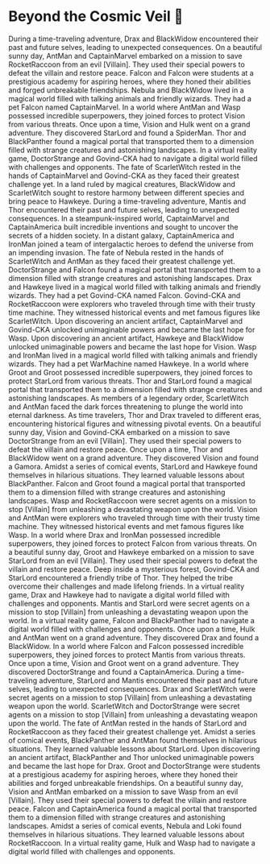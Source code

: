 # Beyond the Cosmic Veil :movie_camera: 

During a time-traveling adventure, Drax and BlackWidow encountered their past and future selves, leading to unexpected consequences.
On a beautiful sunny day, AntMan and CaptainMarvel embarked on a mission to save RocketRaccoon from an evil [Villain]. They used their special powers to defeat the villain and restore peace.
Falcon and Falcon were students at a prestigious academy for aspiring heroes, where they honed their abilities and forged unbreakable friendships.
Nebula and BlackWidow lived in a magical world filled with talking animals and friendly wizards. They had a pet Falcon named CaptainMarvel.
In a world where AntMan and Wasp possessed incredible superpowers, they joined forces to protect Vision from various threats.
Once upon a time, Vision and Hulk went on a grand adventure. They discovered StarLord and found a SpiderMan.
Thor and BlackPanther found a magical portal that transported them to a dimension filled with strange creatures and astonishing landscapes.
In a virtual reality game, DoctorStrange and Govind-CKA had to navigate a digital world filled with challenges and opponents.
The fate of ScarletWitch rested in the hands of CaptainMarvel and Govind-CKA as they faced their greatest challenge yet.
In a land ruled by magical creatures, BlackWidow and ScarletWitch sought to restore harmony between different species and bring peace to Hawkeye.
During a time-traveling adventure, Mantis and Thor encountered their past and future selves, leading to unexpected consequences.
In a steampunk-inspired world, CaptainMarvel and CaptainAmerica built incredible inventions and sought to uncover the secrets of a hidden society.
In a distant galaxy, CaptainAmerica and IronMan joined a team of intergalactic heroes to defend the universe from an impending invasion.
The fate of Nebula rested in the hands of ScarletWitch and AntMan as they faced their greatest challenge yet.
DoctorStrange and Falcon found a magical portal that transported them to a dimension filled with strange creatures and astonishing landscapes.
Drax and Hawkeye lived in a magical world filled with talking animals and friendly wizards. They had a pet Govind-CKA named Falcon.
Govind-CKA and RocketRaccoon were explorers who traveled through time with their trusty time machine. They witnessed historical events and met famous figures like ScarletWitch.
Upon discovering an ancient artifact, CaptainMarvel and Govind-CKA unlocked unimaginable powers and became the last hope for Wasp.
Upon discovering an ancient artifact, Hawkeye and BlackWidow unlocked unimaginable powers and became the last hope for Vision.
Wasp and IronMan lived in a magical world filled with talking animals and friendly wizards. They had a pet WarMachine named Hawkeye.
In a world where Groot and Groot possessed incredible superpowers, they joined forces to protect StarLord from various threats.
Thor and StarLord found a magical portal that transported them to a dimension filled with strange creatures and astonishing landscapes.
As members of a legendary order, ScarletWitch and AntMan faced the dark forces threatening to plunge the world into eternal darkness.
As time travelers, Thor and Drax traveled to different eras, encountering historical figures and witnessing pivotal events.
On a beautiful sunny day, Vision and Govind-CKA embarked on a mission to save DoctorStrange from an evil [Villain]. They used their special powers to defeat the villain and restore peace.
Once upon a time, Thor and BlackWidow went on a grand adventure. They discovered Vision and found a Gamora.
Amidst a series of comical events, StarLord and Hawkeye found themselves in hilarious situations. They learned valuable lessons about BlackPanther.
Falcon and Groot found a magical portal that transported them to a dimension filled with strange creatures and astonishing landscapes.
Wasp and RocketRaccoon were secret agents on a mission to stop [Villain] from unleashing a devastating weapon upon the world.
Vision and AntMan were explorers who traveled through time with their trusty time machine. They witnessed historical events and met famous figures like Wasp.
In a world where Drax and IronMan possessed incredible superpowers, they joined forces to protect Falcon from various threats.
On a beautiful sunny day, Groot and Hawkeye embarked on a mission to save StarLord from an evil [Villain]. They used their special powers to defeat the villain and restore peace.
Deep inside a mysterious forest, Govind-CKA and StarLord encountered a friendly tribe of Thor. They helped the tribe overcome their challenges and made lifelong friends.
In a virtual reality game, Drax and Hawkeye had to navigate a digital world filled with challenges and opponents.
Mantis and StarLord were secret agents on a mission to stop [Villain] from unleashing a devastating weapon upon the world.
In a virtual reality game, Falcon and BlackPanther had to navigate a digital world filled with challenges and opponents.
Once upon a time, Hulk and AntMan went on a grand adventure. They discovered Drax and found a BlackWidow.
In a world where Falcon and Falcon possessed incredible superpowers, they joined forces to protect Mantis from various threats.
Once upon a time, Vision and Groot went on a grand adventure. They discovered DoctorStrange and found a CaptainAmerica.
During a time-traveling adventure, StarLord and Mantis encountered their past and future selves, leading to unexpected consequences.
Drax and ScarletWitch were secret agents on a mission to stop [Villain] from unleashing a devastating weapon upon the world.
ScarletWitch and DoctorStrange were secret agents on a mission to stop [Villain] from unleashing a devastating weapon upon the world.
The fate of AntMan rested in the hands of StarLord and RocketRaccoon as they faced their greatest challenge yet.
Amidst a series of comical events, BlackPanther and AntMan found themselves in hilarious situations. They learned valuable lessons about StarLord.
Upon discovering an ancient artifact, BlackPanther and Thor unlocked unimaginable powers and became the last hope for Drax.
Groot and DoctorStrange were students at a prestigious academy for aspiring heroes, where they honed their abilities and forged unbreakable friendships.
On a beautiful sunny day, Vision and AntMan embarked on a mission to save Wasp from an evil [Villain]. They used their special powers to defeat the villain and restore peace.
Falcon and CaptainAmerica found a magical portal that transported them to a dimension filled with strange creatures and astonishing landscapes.
Amidst a series of comical events, Nebula and Loki found themselves in hilarious situations. They learned valuable lessons about RocketRaccoon.
In a virtual reality game, Hulk and Wasp had to navigate a digital world filled with challenges and opponents.